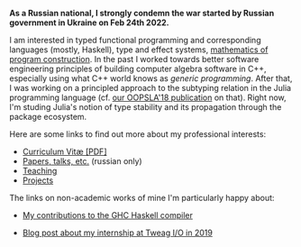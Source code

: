 **As a Russian national, I strongly condemn the war started by Russian government in 
Ukraine on Feb 24th 2022.**  


I am interested in typed functional programming and corresponding languages (mostly, Haskell),
type and effect systems, [mathematics of program construction][1]. In the past I worked
towards better software engineering principles of building computer algebra software in C++,
especially using what C++ world knows as _generic programming_. After that, I was working
on a principled approach to the subtyping relation in the Julia programming language
(cf. [our OOPSLA'18 publication][2] on that). Right now, I'm studing Julia's
notion of type stability and its propagation through the package ecosystem.

Here are some links to find out more about my professional interests:

*   [Curriculum Vitæ \[PDF\]](cv.pdf)
*   [Papers, talks, etc.](papers.html) (russian only)
*   [Teaching](teaching.en.html)
*   [Projects](projects.en.html)

The links on non-academic works of mine I'm particularly happy about:

* [My contributions to the GHC Haskell compiler][3]

* [Blog post about my internship at Tweag I/O in 2019][4]

[1]: https://patternsinfp.wordpress.com/2010/09/18/story-so-far/
[2]: https://www.di.ens.fr/~zappa/projects/lambdajulia/
[3]: https://github.com/ghc/ghc/search?o=desc&q=author%3Aulysses4ever&s=committer-date&type=Commits
[4]: https://www.tweag.io/blog/2019-09-25-bazel-ghc-persistent-worker-internship/
[rai]: https://www.relational.ai/


